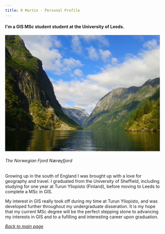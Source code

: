 ```yaml
---
title: R Martin - Personal Profile
---
```


#### I'm a GIS MSc student student at the University of Leeds.

![Norway 2015](Norway2015.jpg)
###### The Norwegian Fjord Nærøyfjord 

Growing up in the south of England I was brought up with a love for geography and travel. I graduated from the University of Sheffield, including studying for one year at Turun Yliopisto (Finland), before moving to Leeds to complete a MSc in GIS.

My interest in GIS really took off during my time at Turun Yliopisto, and was developed further throughout my undergraduate disseration. It is my hope that my current MSc degree will be the perfect stepping stone to advancing my interests in GIS and to a fufilling and interesting career upon graduation.

[*Back to main page*](https://gy19rgm.github.io/)